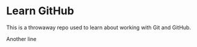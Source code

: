 # Learn GitHub

This is a throwaway repo used to learn about working with Git and GitHub.

Another line
